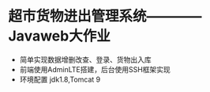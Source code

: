 # 超市货物进出管理系统————Javaweb大作业
* 简单实现数据增删改查、登录、货物出入库
* 前端使用AdminLTE搭建，后台使用SSH框架实现
* 环境配置 jdk1.8,Tomcat 9
